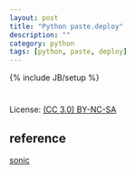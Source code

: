 ```yaml
---
layout: post
title: "Python paste.deploy"
description: ""
category: python
tags: [python, paste, deploy]
---
```

{% include JB/setup %}
#
License: [(CC 3.0) BY-NC-SA](http://creativecommons.org/licenses/by-nc-sa/3.0/)

## reference
[sonic](http://blog.csdn.net/sonicatnoc/article/details/6539716)
